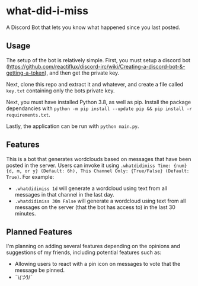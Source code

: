 # what-did-i-miss

A Discord Bot that lets you know what happened since you last posted.

## Usage

The setup of the bot is relatively simple. First, you must setup a discord bot (https://github.com/reactiflux/discord-irc/wiki/Creating-a-discord-bot-&-getting-a-token), and then get the private key.

Next, clone this repo and extract it and whatever, and create a file called `key.txt` containing only the bots private key.

Next, you must have installed Python 3.8, as well as pip. Install the package dependancies with `python -m pip install --update pip && pip install -r requirements.txt`.

Lastly, the application can be run with `python main.py`.

## Features

This is a bot that generates wordclouds based on messages that have been posted in the server. Users can invoke it using `.whatdidimiss Time: {num}{d, m, or y} (Default: 6h), This Channel Only: {True/False} (Default: True)`. For example:

- `.whatdidimiss 1d` will generate a wordcloud using text from all messages in that channel in the last day.
- `.whatdidimiss 30m False` will generate a wordcloud using text from all messages on the server (that the bot has access to) in the last 30 minutes.

## Planned Features

I'm planning on adding several features depending on the opinions and suggestions of my friends, including potential features such as:

- Allowing users to react with a pin icon on messages to vote that the message be pinned.
- ¯\\_(ツ)_/¯
